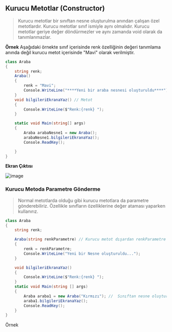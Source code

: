 ## Kurucu Metotlar (Constructor) ##

> Kurucu metotlar bir sınıftan nesne oluşturulma anından çalışan özel metotlardır.
> Kurucu metotlar sınıf ismiyle aynı olmalıdır.
> Kurucu metotlar geriye değer döndürmezler ve aynı zamanda void olarak  da tanımlanmazlar.

**Örnek**
Aşağıdaki örnekte sınıf içerisinde renk özelliğinin değeri tanımlama anında değil kurucu metot içerisinde "Mavi" olarak verilmiştir.

```csharp
class Araba
{
    string renk;
    Araba()
    {
        renk = "Mavi";
        Console.WriteLine("****Yeni bir araba nesnesi oluşturuldu****");
    }
    void bilgileriEkranaYaz() // Metot
    {
        Console.WriteLine($"Renk:{renk} ");
    }

    static void Main(string[] args)
    {
        Araba arabaNesne1 = new Araba();
        arabaNesne1.bilgileriEkranaYaz();
        Console.ReadKey();

    }
}
```

**Ekran Çıktısı**

![image](https://user-images.githubusercontent.com/28144917/136355835-492c0206-e4aa-40fb-93f9-d6d9a1eb5aa7.png)


### Kurucu Metoda Parametre Gönderme ###

> Normal metotlarda olduğu gibi kurucu metotlara da parametre gönderebiliriz. Özellikle sınıfların özelliklerine değer ataması yaparken kullanırız.

```csharp
class Araba
{
    string renk;

    Araba(string renkParametre) // Kurucu metot dışardan renkParametre adına bir parametre almıştır. bu değer renk özelliğine atanmak için kullanılmıştır.
    {
        renk = renkParametre;
        Console.WriteLine("Yeni bir Nesne oluşturuldu...");
    }

    void bilgileriEkranaYaz()
    {
        Console.WriteLine($"Renk:{renk} ");
    }
    static void Main(string [] args)
    {
        Araba araba1 = new Araba("Kırmızı"); //  Sınıftan nesne oluştururken parantes içinde göreline değerler kurucu metoda gider.
        araba1.bilgileriEkranaYaz();
        Console.ReadKey();
    }
}
```

Örnek

